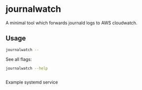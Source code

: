 # journalwatch

A minimal tool which forwards journald logs to AWS cloudwatch.

## Usage

```bash
journalwatch --
```

See all flags:

```bash
journalwatch --help
```

```text

```

Example systemd service

```unit file (systemd)

```
